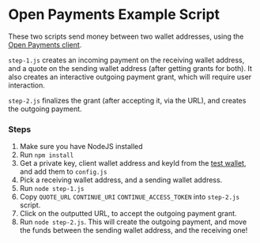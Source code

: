 # Open Payments Example Script

These two scripts send money between two wallet addresses, using the [Open Payments client](https://github.com/interledger/open-payments/tree/main/packages/open-payments).

`step-1.js` creates an incoming payment on the receiving wallet address, and a quote on the sending wallet address (after getting grants for both). It also creates an interactive outgoing payment grant, which will require user interaction.

`step-2.js` finalizes the grant (after accepting it, via the URL), and creates the outgoing payment.

### Steps

1. Make sure you have NodeJS installed
2. Run `npm install`
3. Get a private key, client wallet address and keyId from the [test wallet](https://rafiki.money), and add them to `config.js`
4. Pick a receiving wallet address, and a sending wallet address.
5. Run `node step-1.js`
6. Copy `QUOTE_URL` `CONTINUE_URI` `CONTINUE_ACCESS_TOKEN` into `step-2.js` script.
7. Click on the outputted URL, to accept the outgoing payment grant.
8. Run `node step-2.js`. This will create the outgoing payment, and move the funds between the sending wallet address, and the receiving one!
